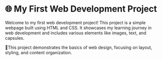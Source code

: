 # 🌐 My First Web Development Project

Welcome to my first web development project! This project is a simple webpage built using HTML and CSS. It showcases my learning journey in web development and includes various elements like images, text, and capsules.

🚀This project demonstrates the basics of web design, focusing on layout, styling, and content organization.



